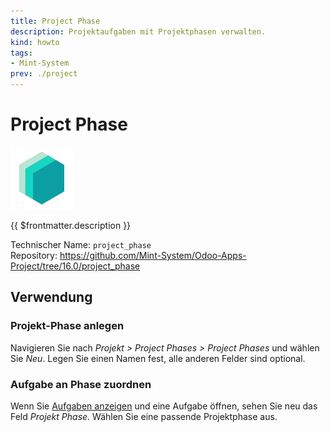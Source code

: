 ```yaml
---
title: Project Phase
description: Projektaufgaben mit Projektphasen verwalten.
kind: howto
tags:
- Mint-System
prev: ./project
---
```

# Project Phase
![icon_oms_box](attachments/icons_odoo_mint_system.png)

{{ $frontmatter.description }}

Technischer Name: `project_phase`\
Repository: <https://github.com/Mint-System/Odoo-Apps-Project/tree/16.0/project_phase>

## Verwendung

### Projekt-Phase anlegen

Navigieren Sie nach *Projekt > Project Phases > Project Phases* und wählen Sie *Neu*. Legen Sie einen Namen fest, alle anderen Felder sind optional.

### Aufgabe an Phase zuordnen

Wenn Sie [Aufgaben anzeigen](Project.md#Aufgaben%20anzeigen) und eine Aufgabe öffnen, sehen Sie neu das Feld *Projekt Phase*. Wählen Sie eine passende Projektphase aus.
